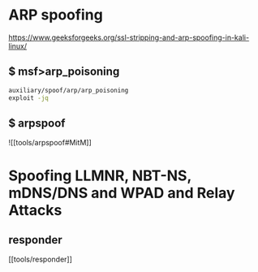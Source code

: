 # ARP spoofing

https://www.geeksforgeeks.org/ssl-stripping-and-arp-spoofing-in-kali-linux/

## $ msf>arp_poisoning

```bash
auxiliary/spoof/arp/arp_poisoning
exploit -jq
```

## $ arpspoof
![[tools/arpspoof#MitM]]


# Spoofing LLMNR, NBT-NS, mDNS/DNS and WPAD and Relay Attacks
## responder
[[tools/responder]]
